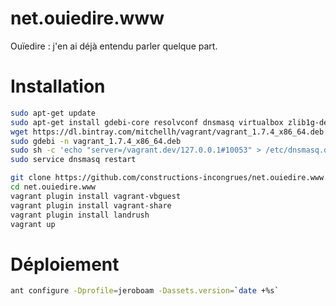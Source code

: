 net.ouiedire.www
================

Ouïedire : j'en ai déjà entendu parler quelque part.

Installation
============

```bash
sudo apt-get update
sudo apt-get install gdebi-core resolvconf dnsmasq virtualbox zlib1g-dev
wget https://dl.bintray.com/mitchellh/vagrant/vagrant_1.7.4_x86_64.deb
sudo gdebi -n vagrant_1.7.4_x86_64.deb
sudo sh -c 'echo "server=/vagrant.dev/127.0.0.1#10053" > /etc/dnsmasq.d/vagrant-landrush'
sudo service dnsmasq restart

git clone https://github.com/constructions-incongrues/net.ouiedire.www.git
cd net.ouiedire.www
vagrant plugin install vagrant-vbguest
vagrant plugin install vagrant-share
vagrant plugin install landrush
vagrant up
```

Déploiement
===========
```bash
ant configure -Dprofile=jeroboam -Dassets.version=`date +%s`
```
